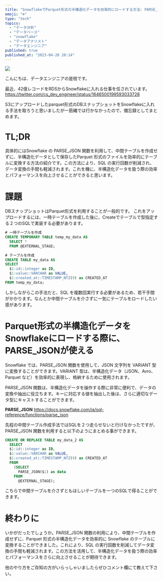 ```yaml
---
title: "SnowflakeでParquet形式の半構造化データを効率的にロードする方法: PARSE_JSONを使って中間テーブルを省略"
emoji: "❄️"
type: "tech"
topics:
  - "データ分析"
  - "データベース"
  - "snowflake"
  - "データアナリスト"
  - "データエンジニア"
published: true
published_at: "2023-04-20 20:14"
---
```


![](https://storage.googleapis.com/zenn-user-upload/ef9c2ed018be-20230420.png)

こんにちは、データエンジニアの是枝です。

最近、42億レコードをRDSからSnowflakeに入れる仕事を任されています。
https://twitter.com/cs_dev_engineer/status/1646500199593033728

S3にアップロードしたparquet形式のDBスナップショットをSnowflakeに入れる手法を取ろうと思いましたが一筋縄では行かなかったので、備忘録としてまとめます。

# TL;DR
具体的にはSnowflake の PARSE_JSON 関数を利用して、中間テーブルを作成せずに、半構造化データとして保存したParquet 形式のファイルを効率的にテーブルに変換する方法の紹介です。この方法により、SQL の実行回数が削減され、データ変換の手間も軽減されます。これを機に、半構造化データを扱う際の効率とパフォーマンスを向上させることができると思います。

# 課題

DBスナップショットはParquet形式を利用することが一般的です。
これをアップロードするには、一時テーブルを作成した後に、Createでテーブルで型指定する２つのSQLで実装する必要があります。

```sql
# 一時テーブルを作成
CREATE TEMPORARY TABLE temp_my_data AS
  SELECT *
  FROM @EXTERNAL_STAGE;
  
# テーブルを作成
CREATE TABLE my_data AS
SELECT
  $1:id::integer as ID,
  $1:value::VARCHAR as VALUE,
  $1:created_at::TIMESTAMP_NTZ(9) as CREATED_AT
FROM temp_my_data;
```

しかしながらこの手法だと、SQL を複数回実行する必要があるため、若干手間がかかります。なんとか中間テーブルを介さずに一気にテーブルをロードしたい感があります。


# Parquet形式の半構造化データをSnowflakeにロードする際に、PARSE_JSONが使える

Snowflake では、PARSE_JSON 関数を使用して、JSON 文字列を VARIANT 型に変換することができます。VARIANT 型は、半構造化データ（JSON、Avro、Parquet など）を効率的に表現し、格納するために使用されます。

PARSE_JSON 関数は、半構造化データを操作する際に非常に便利で、データの変換や抽出に役立ちます。キーに対応する値を抽出した後は、さらに適切なデータ型にキャストすることができます。

**PARSE_JSON**
https://docs.snowflake.com/ja/sql-reference/functions/parse_json

先程の中間テーブル作成手法ではSQLを２つ走らせないと行けなかったですが、PARSE_JSON 関数を利用すると以下のようにまとめる事ができます。

```sql
CREATE OR REPLACE TABLE my_data_2 AS
  SELECT
  $1:id::integer as ID,
  $1:value::VARCHAR as VALUE,
  $1:created_at::TIMESTAMP_NTZ(9) as CREATED_AT
  FROM
    (SELECT
      PARSE_JSON($1) as data
    FROM
      @EXTERNAL_STAGE);
```

こちらで中間テーブルを介さずともほしいテーブルを一つのSQLで得ることができます。

# 終わりに
いかがだったでしょうか。PARSE_JSON 関数の利用により、中間テーブルを作成せずに、Parquet 形式の半構造化データを効率的に Snowflake のテーブルに変換することができました。これにより、SQL の実行回数を削減してデータ変換の手間も軽減されます。この方法を活用して、半構造化データを扱う際の効率とパフォーマンスをさらに向上させることが期待できます。

他のやり方をご存知の方がいらっしゃいましたらぜひコメント欄にて教えて下さい。